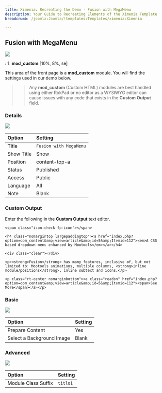```yaml
---
title: Ximenia: Recreating the Demo - Fusion with MegaMenu
description: Your Guide to Recreating Elements of the Ximenia Template for Joomla
breadcrumb: /joomla:Joomla/!templates:Templates/ximenia:Ximenia

---
```


Fusion with MegaMenu
-----
![][demo]

:   1. **mod_custom** [10%, 8%, se]

This area of the front page is a **mod_custom** module. You will find the settings used in our demo below.

>> Any **mod_custom** (Custom HTML) modules are best handled using either RokPad or no editor as a WYSIWYG editor can cause issues with any code that exists in the **Custom Output** field.

### Details
![][demo2]

| Option     | Setting                |  
| :--------- | :--------------------- |  
| Title      | `Fusion with MegaMenu` |  
| Show Title | Show                   |  
| Position   | content-top-a          |  
| Status     | Published              |  
| Access     | Public                 |  
| Language   | All                    |  
| Note       | Blank                  |  

### Custom Output
Enter the following in the **Custom Output** text editor.

~~~
<span class="icon-check fp-icon"></span>

<h4 class="nomargintop largepaddingtop"><a href="index.php?option=com_content&amp;view=article&amp;id=5&amp;Itemid=112"><em>A CSS based dropdown menu enhanced by Mootools</em></a></h4>

<div class="clear"></div>

<p><strong>Fusion</strong> has many features, inclusive of, but not limited to: Mootools animations, multiple columns, <strong>inline module/positions</strong>, inline subtext and icons.</p>

<p class="rt-center nomarginbottom"><a class="readon" href="index.php?option=com_content&amp;view=article&amp;id=5&amp;Itemid=112"><span>See More</span></a></p>
~~~

### Basic
![][demo3]

| Option                    | Setting |  
| :------------------------ | :------ |  
| Prepare Content           | Yes     |  
| Select a Background Image | Blank   |

### Advanced
![][demo4]

| Option              | Setting  |  
| :------------------ | :------- |  
| Module Class Suffix | `title1` |  

[demo]: assets/demo_4.jpeg
[demo2]: assets/fusion_1.jpeg
[demo3]: assets/fusion_2.jpeg
[demo4]: assets/fusion_3.jpeg
